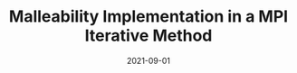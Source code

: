 ---
title: "Malleability Implementation in a MPI Iterative Method"
collection: publications
permalink: /publication/2021-09-01-Malleability-Implementation-in-a-MPI-Iterative-Method
type: "poster"
date: 2021-09-01
venue: '<em>IEEE CLUSTER</em>'
citation: ' I. Martín,  J. Aliaga,  M. Castillo,  R. Mayo, and  <strong>S. Iserte</strong>, &quot;Malleability Implementation in a MPI Iterative Method.&quot; <em>IEEE CLUSTER</em>, Sep. 2021. ISSN: 978-1-7281-9666-4.'
---